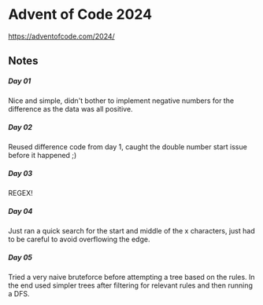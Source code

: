 # Advent of Code 2024

https://adventofcode.com/2024/

## Notes

##### Day 01

Nice and simple, didn't bother to implement negative numbers for the difference as the data was all positive.

##### Day 02

Reused difference code from day 1, caught the double number start issue before it happened ;)

##### Day 03

REGEX!

##### Day 04

Just ran a quick search for the start and middle of the x characters, just had to be careful to avoid overflowing the edge.

##### Day 05

Tried a very naive bruteforce before attempting a tree based on the rules. In the end used simpler trees after filtering for relevant rules and then running a DFS.
